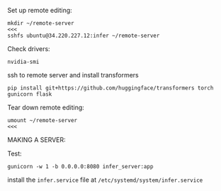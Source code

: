 Set up remote editing:
```
mkdir ~/remote-server                                                                                                                         <<<
sshfs ubuntu@34.220.227.12:infer ~/remote-server

```

Check drivers:
```
nvidia-smi
```

ssh to remote server and install transformers
```
pip install git+https://github.com/huggingface/transformers torch gunicorn flask

```

Tear down remote editing:
```
umount ~/remote-server                                                                                                                         <<<
```

MAKING A SERVER:

Test:

```
gunicorn -w 1 -b 0.0.0.0:8080 infer_server:app
```

install the `infer.service` file at `/etc/systemd/system/infer.service`
